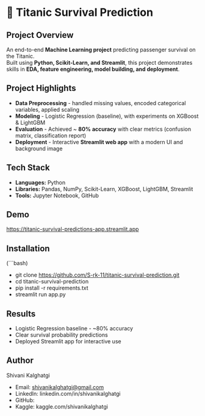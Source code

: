 # 🚢 Titanic Survival Prediction

## Project Overview
An end-to-end **Machine Learning project** predicting passenger survival on the Titanic.  
Built using **Python, Scikit-Learn, and Streamlit**, this project demonstrates skills in **EDA, feature engineering, model building, and deployment**.  

## Project Highlights
- **Data Preprocessing** - handled missing values, encoded categorical variables, applied scaling  
- **Modeling** - Logistic Regression (baseline), with experiments on XGBoost & LightGBM  
- **Evaluation** - Achieved ~ **80% accuracy** with clear metrics (confusion matrix, classification report)  
- **Deployment** - Interactive **Streamlit web app** with a modern UI and background image  

## Tech Stack
- **Languages:** Python  
- **Libraries:** Pandas, NumPy, Scikit-Learn, XGBoost, LightGBM, Streamlit  
- **Tools:** Jupyter Notebook, GitHub  

## Demo
https://titanic-survival-predictions-app.streamlit.app

## Installation
(```bash)
- git clone https://github.com/S-rk-11/titanic-survival-prediction.git
- cd titanic-survival-prediction
- pip install -r requirements.txt
- streamlit run app.py

## Results
- Logistic Regression baseline - ~80% accuracy
- Clear survival probability predictions
- Deployed Streamlit app for interactive use

## Author
Shivani Kalghatgi
- Email: shivanikalghatgi@gmail.com
- LinkedIn: linkedin.com/in/shivanikalghatgi
- GitHub: 
- Kaggle: kaggle.com/shivanikalghatgi

